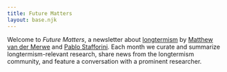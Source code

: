 ```yaml
---
title: Future Matters
layout: base.njk
---
```


Welcome to *Future Matters*, a newsletter about [longtermism](https://longtermism.com/) by [Matthew van der Merwe](http://matthewvandermerwe.com/) and [Pablo Stafforini](https://www.stafforini.com/). Each month we curate and summarize longtermism-relevant research, share news from the longtermism community, and feature a conversation with a prominent researcher.

